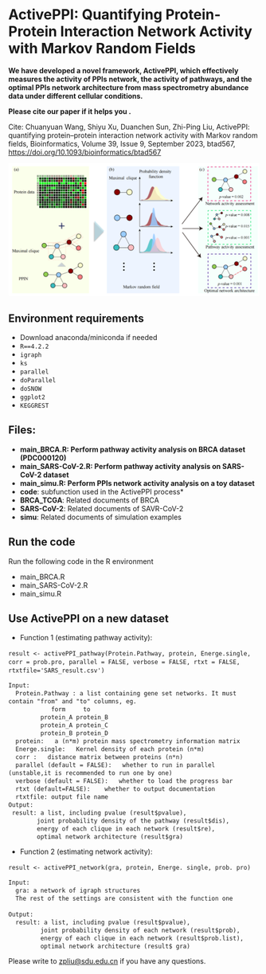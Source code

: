 #  ActivePPI: Quantifying Protein-Protein Interaction Network Activity with Markov Random Fields 

**We have developed a novel framework, ActivePPI, which effectively measures the activity of PPIs network, the activity of pathways, and the optimal PPIs network architecture from mass spectrometry abundance data under different cellular conditions.**

**Please cite our paper if it helps you .**

Cite: Chuanyuan Wang, Shiyu Xu, Duanchen Sun, Zhi-Ping Liu, ActivePPI: quantifying protein–protein interaction network activity with Markov random fields, Bioinformatics, Volume 39, Issue 9, September 2023, btad567, https://doi.org/10.1093/bioinformatics/btad567

![workfolw](https://github.com/zpliulab/ActivePPI/blob/main/figure/Fig1.png "ActivePPI")

## Environment requirements
- Download anaconda/miniconda if needed
- `R==4.2.2`
- `igraph`
- `ks`
- `parallel`
- `doParallel`
- `doSNOW`
- `ggplot2`
- `KEGGREST`

## Files:
- **main_BRCA.R: Perform pathway activity analysis on BRCA dataset (PDC000120)**
- **main_SARS-CoV-2.R: Perform pathway activity analysis on SARS-CoV-2 dataset**
- **main_simu.R: Perform PPIs network activity analysis on a toy dataset**
- **code**: subfunction used in the ActivePPI process*
- **BRCA_TCGA**: Related documents of BRCA
- **SARS-CoV-2**: Related documents of SAVR-CoV-2
- **simu**: Related documents of simulation examples

## Run the code
Run the following code in the R environment

- main_BRCA.R
- main_SARS-CoV-2.R
- main_simu.R

## Use ActivePPI on a new dataset

- Function 1 (estimating pathway activity):

```result <- activePPI_pathway(Protein.Pathway, protein, Energe.single, corr = prob.pro, parallel = FALSE, verbose = FALSE, rtxt = FALSE, rtxtfile='SARS_result.csv')```

	Input:
	  Protein.Pathway : a list containing gene set networks. It must contain "from" and "to" columns, eg.
	       		form     to
	         protein_A protein_B
	         protein_A protein_C
	         protein_B protein_D
	  protein:   a (n*m) protein mass spectrometry information matrix
	  Energe.single:   Kernel density of each protein (n*m)
	  corr :   distance matrix between proteins (n*n)
	  parallel (default = FALSE):   whether to run in parallel (unstable,it is recommended to run one by one)
	  verbose (default = FALSE):   whether to load the progress bar
	  rtxt (default=FALSE):    whether to output documentation
	  rtxtfile: output file name
	Output:
	 result: a list, including pvalue (result$pvalue),
	        joint probability density of the pathway (result$dis),
	        energy of each clique in each network (result$re),
	        optimal network architecture (result$gra)	
		
- Function 2 (estimating network activity):

```result <- activePPI_network(gra, protein, Energe. single, prob. pro)```

	Input:
	  gra: a network of igraph structures
	  The rest of the settings are consistent with the function one
	
	Output:
	  result: a list, including pvalue (result$pvalue),
	         joint probability density of each network (result$prob),
	         energy of each clique in each network (result$prob.list),
	         optimal network architecture (result$ gra)

Please write to [zpliu@sdu.edu.cn](mailto:zpliu@sdu.edu.cn) if you have any questions.
